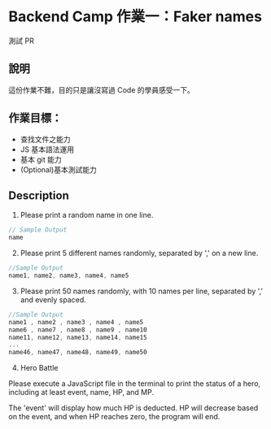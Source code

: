 # Backend Camp 作業一：Faker names

測試 PR

## 說明
這份作業不難，目的只是讓沒寫過 Code 的學員感受一下。


## 作業目標：
- 查找文件之能力
- JS 基本語法運用
- 基本 git 能力
- (Optional)基本測試能力

## Description
1. Please print a random name in one line.

```js
// Sample Output
name
```

2. Please print 5 different names randomly, separated by ',' on a new line.

```js
//Sample Output
name1, name2, name3, name4, name5
```

3. Please print 50 names randomly, with 10 names per line, separated by ',' and evenly spaced.

```js
//Sample Output
name1 , name2 , name3 , name4 , name5
name6 , name7 , name8 , name9 , name10
name11, name12, name13, name14, name15
...
name46, name47, name48, name49, name50
```

4. Hero Battle

Please execute a JavaScript file in the terminal to print the status of a hero, including at least event, name, HP, and MP.

The 'event' will display how much HP is deducted. HP will decrease based on the event, and when HP reaches zero, the program will end.
